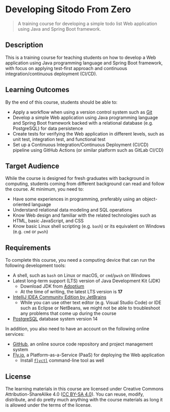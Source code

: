 # Developing Sitodo From Zero

> A training course for developing a simple todo list Web application using Java
> and Spring Boot framework.

## Description

This is a training course for teaching students on how to develop a Web application
using Java programming language and Spring Boot framework, with focus on applying
test-first approach and continuous integration/continuous deployment (CI/CD).

## Learning Outcomes

By the end of this course, students should be able to:

-  Apply a workflow when using a version control system such as [Git][]
-  Develop a simple Web application using Java programming language and Spring
   Boot framework backed with a relational database (e.g. PostgreSQL) for data
   persistence
-  Create tests for verifying the Web application in different levels, such as
   unit test, integration test, and functional test
-  Set up a Continuous Integration/Continuous Deployment (CI/CD) pipeline using
   GitHub Actions (or similar platform such as GitLab CI/CD)

## Target Audience

While the course is designed for fresh graduates with background in computing,
students coming from different background can read and follow the course. At
minimum, you need to:

-  Have some experiences in programming, preferably using an object-oriented
   language
-  Understand relational data modeling and SQL operations
-  Know Web design and familiar with the related technologies such as HTML,
   basic JavaScript, and CSS
-  Know basic Linux shell scripting (e.g. `bash`) or its equivalent on Windows
   (e.g. `cmd` or `pwsh`)

## Requirements

To complete this course, you need a computing device that can run the following
development tools:

-  A shell, such as `bash` on Linux or macOS, or `cmd`/`pwsh` on Windows
-  Latest long-term support (LTS) version of Java Development Kit (JDK)
   -  Download JDK from [Adoptium][]
   -  At the time of writing, the latest LTS version is **17**
-  [IntelliJ IDEA Community Edition by JetBrains][]
   -  While you can use other text editor (e.g. Visual Studio Code) or IDE such
      as Eclipse or NetBeans, we might not be able to troubleshoot any problems
      that come up during the course
-  [PostgreSQL][] database system version 14

In addition, you also need to have an account on the following online services:

-  [GitHub][], an online source code repository and project management system
-  [Fly.io][], a Platform-as-a-Service (PaaS) for deploying the Web application
   -  Install [`flyctl`](https://fly.io/docs/flyctl/) command-line tool as well
     
## License

The learning materials in this course are licensed under Creative Commons
Attribution-ShareAlike 4.0 ([CC BY-SA 4.0](./LICENSE)). You can reuse, modify,
distribute, and do pretty much anything with the course materials as long it is
allowed under the terms of the license.

[Adoptium]: https://adoptium.net/
[Fly.io]: https://fly.io
[Git]: https://git-scm.com/
[GitHub]: https://github.com
[IntelliJ IDEA Community Edition by JetBrains]: https://www.jetbrains.com/idea/download/
[PostgreSQL]: https://www.postgresql.org/
